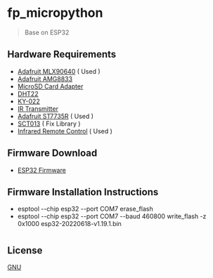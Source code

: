 # fp_micropython
> Base on ESP32
## Hardware Requirements
- [Adafruit MLX90640](https://www.adafruit.com/product/4407) ( Used )
- [Adafruit AMG8833](https://www.adafruit.com/product/3538)
- [MicroSD Card Adapter]()
- [DHT22]()
- [KY-022]()
- [IR Transmitter]()
- [Adafruit ST7735R](https://www.adafruit.com/product/358) ( Used )
- [SCT013]() ( Fix Library )
- [Infrared Remote Control]() ( Used )
## Firmware Download
- [ESP32 Firmware](https://micropython.org/resources/firmware/esp32-20220618-v1.19.1.bin)
## Firmware Installation Instructions
- esptool --chip esp32 --port COM7 erase_flash
- esptool --chip esp32 --port COM7 --baud 460800 write_flash -z 0x1000 esp32-20220618-v1.19.1.bin
#
## License

[GNU](https://github.com/nueapop/fp_micropython/blob/main/LICENSE)
